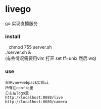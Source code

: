 # livego
go 实现直播服务
### install
    chmod 755 server.sh<br/>
    ./server.sh &<br/>
    (有些情况需要用vim 打开 set ff=unix 然后:wq)
### use
    采用vue+webpack实现ui
    所有在config里
    日志在logs里
    http://localhost:8080/live
    http://localhost:8080/camera
